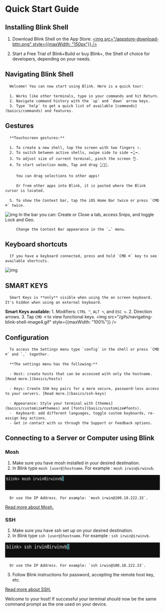 # Quick Start Guide

## Installing Blink Shell

   1. Download Blink Shell on the App Store:
   [<img src="/appstore-download-bttn.png" style={{maxWidth: "150px"}} />](https://apps.apple.com/us/app/blink-shell-build-code/id1594898306)

   2. Start a Free Trial of Blink+Build or buy Blink+, the Shell of choice for developers, depending on your needs.

## Navigating Blink Shell

      Welcome! You can now start using Blink. Here is a quick tour:

      1. Works like other terminals, type in your commands and hit Return.
      2. Navigate command history with the `up` and `down` arrow keys.
      3. Type `help` to get a quick list of available [commands](basics/commands) and features.

   ## Gestures

      **Touchscreen gestures:**

      1. To create a new shell, tap the screen with two fingers ✌️.
      2. To switch between active shells, swipe side to side ⬅️👆➡️.
      3. To adjust size of current terminal, pinch the screen 👌.
      4. To start selection mode, Tap and drag 👆🔘🔼.

         You can drag selections to other apps!

         Or from other apps into Blink, it is pasted where the Blink cursor is located.

      5. To show the Context bar, tap the iOS Home Bar twice or press `CMD ⌘` twice.
![img](./basics/navigation/navigating-blink-shell-contextual-bar.jpg)
         In the bar you can: Create or Close a tab, access Snips, and toggle Lock and Geo.

         Change the Context Bar appearance in the `…` menu.


   ## Keyboard shortcuts

      If you have a keyboard connected, press and hold `CMD ⌘` key to see available shortcuts.
   ![img](./basics/navigation/navigating-blink-shell-image3.png)


   ## SMART KEYS

      Smart Keys is **only** visible when using the on screen keyboard. It's hidden when using an external keyboard.

**Smart Keys available:**
      1. Modifiers: `CTRL ^`, `ALT ⌥`, and `ESC ⎋`.
      2. Direction arrows.
      3. Tap `CMD ⌘` to view functional keys. 
<img src="/gifs/navigating-blink-shell-image4.gif" style={{maxWidth: "100%"}} />

   ## Configuration

      To access the Settings menu type `config` in the shell or press `CMD ⌘` and `,` together.

      **The settings menu has the following:**

      - Host: create hosts that can be accessed with only the hostname. [Read more.](basics/hosts)

      - Keys: Create SSH key pairs for a more secure, password-less access to your servers. [Read more.](basics/ssh-keys)

      - Appearance: Style your terminal with [themes](basics/customize#themes) and [fonts](basics/customize#fonts).
      -  Keyboard: add different languages, toggle custom keyboards, re-assign key actions.
      - Get in contact with us through the Support or Feedback options.

## Connecting to a Server or Computer using Blink

   ### Mosh

   1. Make sure you have mosh installed in your desired destination.
   2. In Blink type `mosh [user@]hostname`. For example : `mosh irwin@irwinvb`.

![img](./basics/navigation/quickstart-blink-shell-mosh.jpeg)

      Or use the IP Address. For example: `mosh irwin@100.10.222.33`.

   [Read more about Mosh.](advanced/advanced-mosh)

   ### SSH

   1. Make sure you have ssh set up on your desired destination.
   2. In Blink type `ssh [user@]hostname`. For example : `ssh irwin@irwinvb`.

![img](./basics/navigation/quickstart-blink-shell-ssh.jpeg)

      Or use the IP Address. For example: `ssh irwin@100.10.222.33`.

   3. Follow Blink instructions for password, accepting the remote host key, etc.

[Read more about SSH.](advanced/advanced-ssh)

   Welcome to your host! If successful your terminal should now be the same command prompt as the one used on your device.

